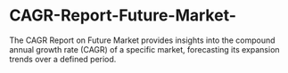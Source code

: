 # CAGR-Report-Future-Market-
The CAGR Report on Future Market provides insights into the compound annual growth rate (CAGR) of a specific market, forecasting its expansion trends over a defined period.
